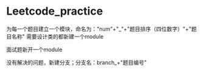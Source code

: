 # Leetcode_practice

为每一个题目建立一个模块，命名为："num"+"_"+"题目排序（四位数字）"+"题目名称"
需要设计类的都新建一个module


面试题新开一个module


没有解决的问题，新建分支；分支名：branch_+"题目编号"
